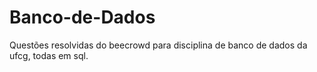 # Banco-de-Dados
Questões resolvidas do beecrowd para disciplina de banco de dados da ufcg, todas em sql. 
